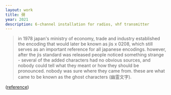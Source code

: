```yaml
---
layout: work
title: 彁
year: 2021
description: 6-channel installation for radios, vhf transmitter
---
```



> in 1978 japan's ministry of economy, trade and industry established the encoding that would later be known as jis x 0208, which still serves as an important reference for all japanese encodings. however, after the jis standard was released people noticed something strange - several of the added characters had no obvious sources, and nobody could tell what they meant or how they should be pronounced. nobody was sure where they came from. these are what came to be known as the ghost characters (幽霊文字).

([reference](https://www.dampfkraft.com/ghost-characters.html))
